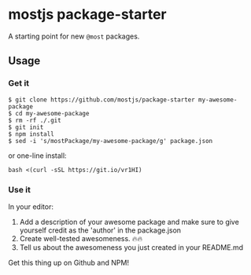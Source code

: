 # mostjs package-starter

A starting point for new `@most` packages.

## Usage

### Get it

```shell
$ git clone https://github.com/mostjs/package-starter my-awesome-package
$ cd my-awesome-package
$ rm -rf ./.git
$ git init
$ npm install
$ sed -i 's/mostPackage/my-awesome-package/g' package.json
```

or one-line install:

```
bash <(curl -sSL https://git.io/vr1HI)
```

### Use it

In your editor:

1. Add a description of your awesome package and
make sure to give yourself credit as the 'author' in the package.json
2. Create well-tested awesomeness. :fire::fire:
3. Tell us about the awesomeness you just created in your README.md

Get this thing up on Github and NPM!
